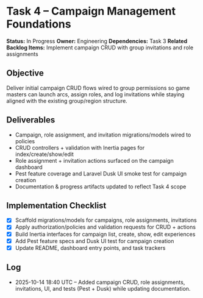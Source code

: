 # Task 4 – Campaign Management Foundations

**Status:** In Progress
**Owner:** Engineering
**Dependencies:** Task 3
**Related Backlog Items:** Implement campaign CRUD with group invitations and role assignments

## Objective
Deliver initial campaign CRUD flows wired to group permissions so game masters can launch arcs, assign roles, and log invitations while staying aligned with the existing group/region structure.

## Deliverables
- Campaign, role assignment, and invitation migrations/models wired to policies
- CRUD controllers + validation with Inertia pages for index/create/show/edit
- Role assignment + invitation actions surfaced on the campaign dashboard
- Pest feature coverage and Laravel Dusk UI smoke test for campaign creation
- Documentation & progress artifacts updated to reflect Task 4 scope

## Implementation Checklist
- [x] Scaffold migrations/models for campaigns, role assignments, invitations
- [x] Apply authorization/policies and validation requests for CRUD + actions
- [x] Build Inertia interfaces for campaign list, create, show, edit experiences
- [x] Add Pest feature specs and Dusk UI test for campaign creation
- [x] Update README, dashboard entry points, and task trackers

## Log
- 2025-10-14 18:40 UTC – Added campaign CRUD, role assignments, invitations, UI, and tests (Pest + Dusk) while updating documentation.
